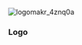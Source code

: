 ![logomakr_4znq0a](https://user-images.githubusercontent.com/3071208/43360813-45e271fc-92bf-11e8-8861-9660f7d4c989.png)

### Logo
